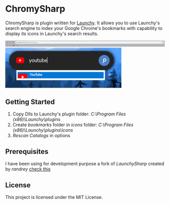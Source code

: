 # ChromySharp

ChromySharp is plugin written for [Launchy](https://www.launchy.net/). It allows you to use Launchy's search engine to index your Google Chrome's bookmarks with capability to display its icons in Launchy's search results. 

![Chrome Bookmarks](https://github.com/Sverda/ChromySharp/blob/master/img/chrome.png)
![Launchy Search](https://github.com/Sverda/ChromySharp/blob/master/img/launchy.png)

## Getting Started

1. Copy Dlls to Launchy's plugin folder: _C:\Program Files (x86)\Launchy\plugins_
2. Create _bookmarks_ folder in _icons_ folder: _C:\Program Files (x86)\Launchy\plugins\icons_
3. _Rescan Catalogs_ in options

## Prerequisites

I have been using for development purpose a fork of _LaunchySharp_ created by _randrey_ [check this](https://github.com/randrey/launchysharp)

## License

This project is licensed under the MIT License. 